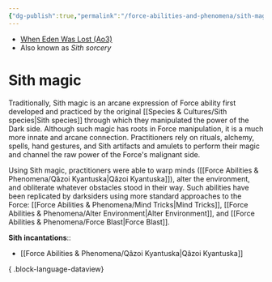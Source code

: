 ```yaml
---
{"dg-publish":true,"permalink":"/force-abilities-and-phenomena/sith-magic/","tags":["forcepower"],"noteIcon":"saber1"}
---
```


- [When Eden Was Lost (Ao3)](https://archiveofourown.org/works/19334440/chapters/45992584)
- Also known as *Sith sorcery*
# Sith magic
Traditionally, Sith magic is an arcane expression of Force ability first developed and practiced by the original [[Species & Cultures/Sith species\|Sith species]] through which they manipulated the power of the Dark side. Although such magic has roots in Force manipulation, it is a much more innate and arcane connection. Practitioners rely on rituals, alchemy, spells, hand gestures, and Sith artifacts and amulets to perform their magic and channel the raw power of the Force's malignant side. 

Using Sith magic, practitioners were able to warp minds ([[Force Abilities & Phenomena/Qâzoi Kyantuska\|Qâzoi Kyantuska]]), alter the environment, and obliterate whatever obstacles stood in their way. Such abilities have been replicated by darksiders using more standard approaches to the Force: [[Force Abilities & Phenomena/Mind Tricks\|Mind Tricks]], [[Force Abilities & Phenomena/Alter Environment\|Alter Environment]], and [[Force Abilities & Phenomena/Force Blast\|Force Blast]]. 

**Sith incantations**::
- [[Force Abilities & Phenomena/Qâzoi Kyantuska\|Qâzoi Kyantuska]]

{ .block-language-dataview}